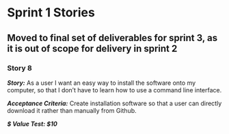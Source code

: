 # Sprint 1 Stories
## Moved to final set of deliverables for sprint 3, as it is out of scope for delivery in sprint 2
### Story 8
<b><i>Story:</i></b> As a user I want an easy way to install the software onto my computer, so that I don’t have to learn how to use a command line interface.

<b><i>Acceptance Criteria:</b></i> Create installation software so that a user can directly download it rather than manually from Github.

<b><i>$ Value Test:<b><i> $10